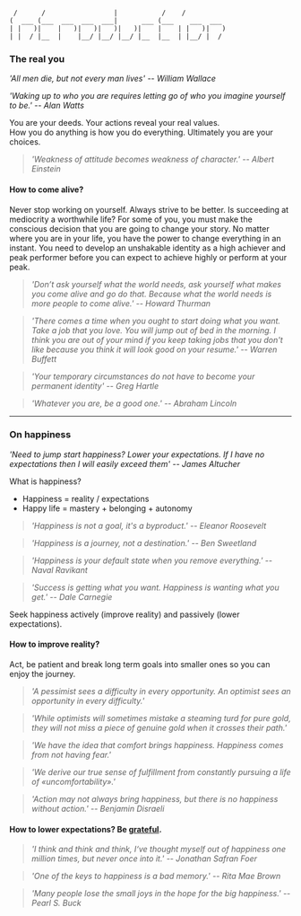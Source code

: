 
                                                      
	 /      /                 |           /    /          
	(  ___ (___  ___  ___  ___|      ___ (___    ___  ___ 
	| |   )|    |   )|   )|   )|   )|    |    | |   )|   )
	| |  / |__  |    |__/ |__/ |__/ |__  |__  | |__/ |  / 
		

### The real you

*'All men die, but not every man lives' -- William Wallace*

*'Waking up to who you are requires letting go of who you imagine yourself to be.' -- Alan Watts*

You are your deeds. Your actions reveal your real values.  
How you do anything is how you do everything. Ultimately you are your choices.

> *'Weakness of attitude becomes weakness of character.' -- Albert Einstein*
  
#### How to come alive?

Never stop working on yourself. Always strive to be better. Is succeeding at mediocrity a worthwhile life? For some of you, you must make the conscious decision that you are going to change your story. No matter where you are in your life, you have the power to change everything in an instant. You need to develop an unshakable identity as a high achiever and peak performer before you can expect to achieve highly or perform at your peak.

> *'Don’t ask yourself what the world needs, ask yourself what makes you come alive and go do that. Because what the world needs is more people to come alive.' -- Howard Thurman*

> *'There comes a time when you ought to start doing what you want. Take a job that you love. You will jump out of bed in the morning. I think you are out of your mind if you keep taking jobs that you don't like because you think it will look good on your resume.' -- Warren Buffett*

> *'Your temporary circumstances do not have to become your permanent identity' -- Greg Hartle*

> *'Whatever you are, be a good one.' -- Abraham Lincoln*

<!--
> *'Tomorrow, you promise yourself, will be different, yet, tomorrow is too often a repetition of today.' -- James T. McKay*
There is no coming to consciousness without pain. People will do anything, no matter how absurd, in order to avoid facing their own soul.
to be real you need to be vulnerable
> *'Do you want to know who you are? Don't ask. Act! Action will delineate and define you.' -- Thomas Jefferson*
-->




---
### On happiness

*'Need to jump start happiness? Lower your expectations. If I have no expectations then I will easily exceed them' -- James Altucher*

What is happiness?

- Happiness = reality / expectations  
- Happy life = mastery + belonging + autonomy

> *'Happiness is not a goal, it's a byproduct.' -- Eleanor Roosevelt*

> *'Happiness is a journey, not a destination.' -- Ben Sweetland*

> *'Happiness is your default state when you remove everything.' -- Naval Ravikant*

> *'Success is getting what you want. Happiness is wanting what you get.' -- Dale Carnegie*

Seek happiness actively (improve reality) and passively (lower expectations).

#### How to improve reality?

Act, be patient and break long term goals into smaller ones so you can enjoy the journey.

> *'A pessimist sees a difficulty in every opportunity. An optimist sees an opportunity in every difficulty.'*

> *'While optimists will sometimes mistake a steaming turd for pure gold, they will not miss a piece of genuine gold when it crosses their path.'*

> *'We have the idea that comfort brings happiness. Happiness comes from not having fear.'*

> *'We derive our true sense of fulfillment from constantly pursuing a life of «uncomfortability».'*

> *'Action may not always bring happiness, but there is no happiness without action.' -- Benjamin Disraeli*

#### How to lower expectations? Be [grateful]().

> *'I think and think and think, I‘ve thought myself out of happiness one million times, but never once into it.' -- Jonathan Safran Foer*

> *'One of the keys to happiness is a bad memory.' -- Rita Mae Brown*

> *'Many people lose the small joys in the hope for the big happiness.' -- Pearl S. Buck*

<!--
“The rise is always better than the peak.” -- Jim Jefferies

It’s quite liberating to understand reality as a construction.  
High expectations make you miserable, expectations nowadays are more and more triggered by top of hierarchy being more exposed.

- Anchor yourself -- remember who you are, the things you are good at, even when completely different thing. authentic self is a state
- Encourage people to think in terms of probabilities. You cant guarantee good outcome, you can is maximise the chances
- Focus on internal fulfillment not external success
- Happiness is outside of my comfort zone.
- Happiness comes from autonomy not money.
- Love, sucess and happiness are a byproduct
- Persistence + Love = Abundance
- Regrets of the dying: Don't ignore your dreams; don't work too much; say what you think; cultivate friendships; be happy.
- In the absence of such an outlet, masculine energy collapses. Men lose their sense of drive, purpose, and self-respect, and their standards, hardihood, and discipline atrophy. A slide into restlessness, vice, malaise, and outright depression is often the result.
- I’m a straight capitalist-meritocratist, entirely driven by gratitude.

> *'The minute you're satisfied with where you are, you aren't there anymore.' -- Tony Gwynn*
> *'When I let go of what I am, I become what I might be. When I let go of what I have, I receive what I need.'*
> *'What the superior man seeks is in himself; what the small man seeks is in others.' -- Confucius*
{{fazer links para quase todo o livro, se e introducao devia estar relacionado com o resto}}
-->